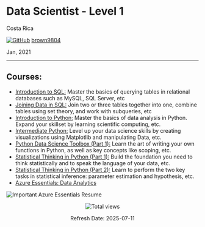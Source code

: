 # Data Scientist - Level 1

Costa Rica

[![GitHub](https://img.shields.io/badge/--181717?logo=github&logoColor=ffffff)](https://github.com/)
[brown9804](https://github.com/brown9804) 

Jan, 2021

----------

## Courses:
- [Introduction to SQL:](https://github.com/brown9804/ML_DS_Lpath/blob/main/0-dclevel_1/src/1_sql_intro.sql) Master the basics of querying tables in relational databases such as MySQL, SQL Server, etc
- [Joining Data in SQL:](https://github.com/brown9804/ML_DS_Lpath/blob/main/0-dclevel_1/src/2_sql_joining.sql) Join two or three tables together into one, combine tables using set theory, and work with subqueries, etc
- [Introduction to Python:](https://github.com/brown9804/ML_DS_Lpath/blob/main/0-dclevel_1/src/3_python_intro.py) Master the basics of data analysis in Python. Expand your skillset by learning scientific computing, etc.
- [Intermediate Python:](https://github.com/brown9804/ML_DS_Lpath/blob/main/0-dclevel_1/src/4_python_inter.py) Level up your data science skills by creating visualizations using Matplotlib and manipulating Data, etc.
- [Python Data Science Toolbox (Part 1):](https://github.com/brown9804/ML_DS_Lpath/blob/main/0-dclevel_1/src/5_python_Toolbox_p1.py) Learn the art of writing your own functions in Python, as well as key concepts like scoping, etc.
- [Statistical Thinking in Python (Part 1):](https://github.com/brown9804/ML_DS_Lpath/blob/main/0-dclevel_1/src/6_python_statistical_p1.py) Build the foundation you need to think statistically and to speak the language of your data, etc.
- [Statistical Thinking in Python (Part 2):](https://github.com/brown9804/ML_DS_Lpath/blob/main/0-dclevel_1/src/7_python_statistical_p2.py) Learn to perform the two key tasks in statistical inference: parameter estimation and hypothesis, etc.
- [Azure Essentials: Data Analytics](https://www.youtube.com/watch?v=hspxbpgte1g)

![Important Azure Essentials Resume](https://github.com/brown9804/ML_DS_path/blob/main/0-dclevel_1/_docs/8_az_data_analytics.png)


<!-- START BADGE -->
<div align="center">
  <img src="https://img.shields.io/badge/Total%20views-1022-limegreen" alt="Total views">
  <p>Refresh Date: 2025-07-11</p>
</div>
<!-- END BADGE -->
